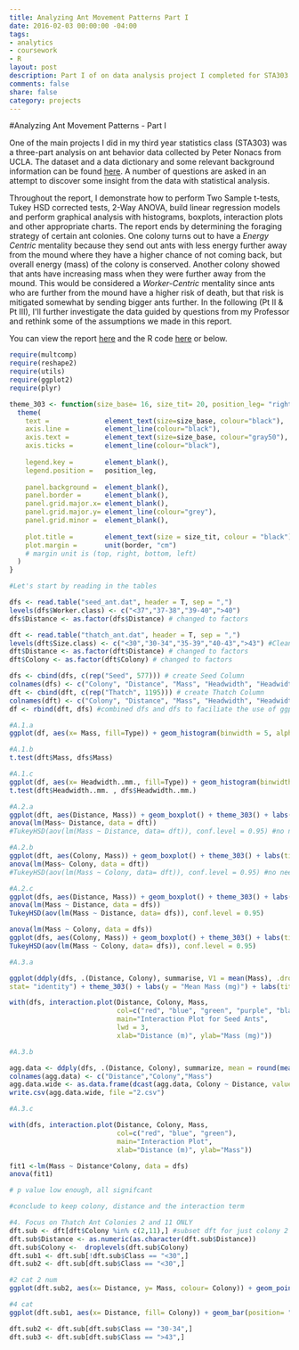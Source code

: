 ```yaml
---
title: Analyzing Ant Movement Patterns Part I
date: 2016-02-03 00:00:00 -04:00
tags:
- analytics
- coursework
- R
layout: post
description: Part I of on data analysis project I completed for STA303 at the University of Toronto. 
comments: false
share: false
category: projects
---
```


#Analyzing Ant Movement Patterns - Part I

One of the main projects I did in my third year statistics class (STA303) was a three-part analysis on ant behavior data collected by Peter Nonacs from UCLA. The dataset and a data dictionary and some relevant background information can be found [here](http://www.stat.ucla.edu/projects/datasets/ant-explanation.html). A number of questions are asked in an attempt to discover some insight from the data with statistical analysis.

Throughout the report, I demonstrate how to perform Two Sample t-tests, Tukey HSD corrected tests, 2-Way ANOVA, build linear regression models and perform graphical analysis with histograms, boxplots, interaction plots and other appropriate charts. The report ends by determining the foraging strategy of certain ant colonies. One colony turns out to have a *Energy Centric* mentality because they send out ants with less energy further away from the mound where they have a higher chance of not coming back, but overall energy (mass) of the colony is conserved. Another colony showed that ants have increasing mass when they were further away from the mound. This would be considered a *Worker-Centric* mentality since ants who are further from the mound have a higher risk of death, but that risk is mitigated somewhat by sending bigger ants further. In the following (Pt II & Pt III), I'll further investigate the data guided by questions from my Professor and rethink some of the assumptions we made in this report. 

You can view the report [here](http://www.justinsjlee.com/A1_Report.pdf) and the R code [here](http://www.justinsjlee.com/A1.R) or below.

```r
require(multcomp)
require(reshape2)
require(utils)
require(ggplot2)
require(plyr)

theme_303 <- function(size_base= 16, size_tit= 20, position_leg= "right", border=c(0.25,0.25,0.25,0.25)) {
  theme(
    text =              element_text(size=size_base, colour="black"),
    axis.line =         element_line(colour="black"),
    axis.text =         element_text(size=size_base, colour="gray50"),
    axis.ticks =        element_line(colour="black"),
    
    legend.key =        element_blank(),
    legend.position =   position_leg,
    
    panel.background =  element_blank(),
    panel.border =      element_blank(),
    panel.grid.major.x= element_blank(),
    panel.grid.major.y= element_line(colour="grey"),
    panel.grid.minor =  element_blank(),
    
    plot.title =        element_text(size = size_tit, colour = "black"),
    plot.margin =       unit(border, "cm")
    # margin unit is (top, right, bottom, left)
  )
}

#Let's start by reading in the tables 

dfs <- read.table("seed_ant.dat", header = T, sep = ",")
levels(dfs$Worker.class) <- c("<37","37-38","39-40",">40")
dfs$Distance <- as.factor(dfs$Distance) # changed to factors

dft <- read.table("thatch_ant.dat", header = T, sep = ",")
levels(dft$Size.class) <- c("<30","30-34","35-39","40-43",">43") #Clean up levels
dft$Distance <- as.factor(dft$Distance) # changed to factors
dft$Colony <- as.factor(dft$Colony) # changed to factors

dfs <- cbind(dfs, c(rep("Seed", 577))) # create Seed Column
colnames(dfs) <- c("Colony", "Distance", "Mass", "Headwidth", "Headwidth..mm.", "Class", "Type")
dft <- cbind(dft, c(rep("Thatch", 1195))) # create Thatch Column
colnames(dft) <- c("Colony", "Distance", "Mass", "Headwidth", "Headwidth..mm.", "Class", "Type")
df <- rbind(dft, dfs) #combined dfs and dfs to faciliate the use of ggplot2

#A.1.a
ggplot(df, aes(x= Mass, fill=Type)) + geom_histogram(binwidth = 5, alpha = 0.7, position = "identity") + theme_303() + labs(y = "Count", x= "Mass (mg)") + labs(title = "Histogram of Thatch & Seed Ants by Mass")

#A.1.b
t.test(dft$Mass, dfs$Mass)

#A.1.c
ggplot(df, aes(x= Headwidth..mm., fill=Type)) + geom_histogram(binwidth = .05, alpha = 0.7, position = "identity") + theme_303() + labs(y = "Count") + labs(x = "Headwidth (mm)", title = "Histogram of Thatch & Seed Ants by Headwidth")
t.test(dft$Headwidth..mm. , dfs$Headwidth..mm.)

#A.2.a
ggplot(dft, aes(Distance, Mass)) + geom_boxplot() + theme_303() + labs(title = "Boxplot of Thatch Ant Mass by Distance", x = "Distance (m)", y= "Mass (mg)")
anova(lm(Mass~ Distance, data = dft))
#TukeyHSD(aov(lm(Mass ~ Distance, data= dft)), conf.level = 0.95) #no need because one-way ANOVA already states that they are not significantly different 

#A.2.b
ggplot(dft, aes(Colony, Mass)) + geom_boxplot() + theme_303() + labs(title = "Boxplot of Thatch Ant Mass by Colony", y= "Mass (mg)")
anova(lm(Mass~ Colony, data = dft))
#TukeyHSD(aov(lm(Mass ~ Colony, data= dft)), conf.level = 0.95) #no need...

#A.2.c
ggplot(dfs, aes(Distance, Mass)) + geom_boxplot() + theme_303() + labs(title = "Boxplot of Seed Ant Mass by Distance", y="Mass (mg)", x = "Distance (m)")
anova(lm(Mass ~ Distance, data = dfs))
TukeyHSD(aov(lm(Mass ~ Distance, data= dfs)), conf.level = 0.95)

anova(lm(Mass ~ Colony, data = dfs))
ggplot(dfs, aes(Colony, Mass)) + geom_boxplot() + theme_303() + labs(title = "Boxplot of Seed Ant Mass by Colony", y= "Mass (mg)", x = "Colony")
TukeyHSD(aov(lm(Mass ~ Colony, data= dfs)), conf.level = 0.95)

#A.3.a 

ggplot(ddply(dfs, .(Distance, Colony), summarise, V1 = mean(Mass), .drop= F), aes(x= Distance, y= V1, fill= Colony)) + geom_bar(position= "dodge",
stat= "identity") + theme_303() + labs(y = "Mean Mass (mg)") + labs(title = "Mean Mass of Seed Ants by Distance and Colony")

with(dfs, interaction.plot(Distance, Colony, Mass,
                           col=c("red", "blue", "green", "purple", "black", "grey", "violet", "magenta"),
                           main="Interaction Plot for Seed Ants",
                           lwd = 3,
                           xlab="Distance (m)", ylab="Mass (mg)")) 

#A.3.b

agg.data <- ddply(dfs, .(Distance, Colony), summarize, mean = round(mean(Mass),1))
colnames(agg.data) <- c("Distance","Colony","Mass")
agg.data.wide <- as.data.frame(dcast(agg.data, Colony ~ Distance, value.var = "Mass"))
write.csv(agg.data.wide, file ="2.csv")

#A.3.c

with(dfs, interaction.plot(Distance, Colony, Mass,
                           col=c("red", "blue", "green"),
                           main="Interaction Plot",
                           xlab="Distance (m)", ylab="Mass"))

fit1 <-lm(Mass ~ Distance*Colony, data = dfs)
anova(fit1)

# p value low enough, all signifcant 

#conclude to keep colony, distance and the interaction term

#4. Focus on Thatch Ant Colonies 2 and 11 ONLY 
dft.sub <- dft[dft$Colony %in% c(2,11),] #subset dft for just colony 2 and 11
dft.sub$Distance <- as.numeric(as.character(dft.sub$Distance))
dft.sub$Colony <-  droplevels(dft.sub$Colony)
dft.sub1 <- dft.sub[!dft.sub$Class == "<30",]
dft.sub2 <- dft.sub[dft.sub$Class == "<30",]

#2 cat 2 num
ggplot(dft.sub2, aes(x= Distance, y= Mass, colour= Colony)) + geom_point(color = "skyblue") + geom_smooth(method= "lm", se=F, color = "skyblue") + facet_wrap(~ Class) + theme_303() + labs(title ="Thatch Ant Mass by Distance for Colony 11 by Size", x="Distance (m)", y= "Mass (mg)")

#4 cat
ggplot(dft.sub1, aes(x= Distance, fill= Colony)) + geom_bar(position= "dodge") + facet_wrap(~ Class) + theme_303() + labs(title="Histogram of Thatch Ants by Distance for Colony 11by Size", x = "Distance (m)")

dft.sub2 <- dft.sub[dft.sub$Class == "30-34",]
dft.sub3 <- dft.sub[dft.sub$Class == ">43",]


```
